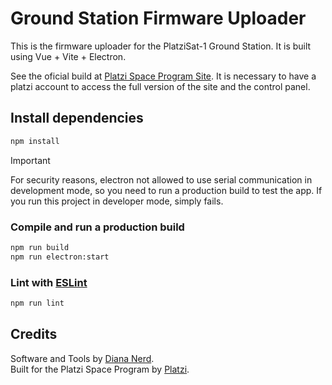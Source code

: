 # Ground Station Firmware Uploader
This is the firmware uploader for the PlatziSat-1 Ground Station.
It is built using Vue + Vite + Electron.

See the oficial build at [Platzi Space Program Site](https://platzi.com/space/). It is necessary to have a platzi account to access the full version of the site and the control panel.

## Install dependencies
```sh
npm install
```

> [!IMPORTANT]
> For security reasons, electron not allowed to use serial communication in development mode, so you need to run a production build to test the app. If you run this project in developer mode, simply fails.

### Compile and run a production build
```sh
npm run build
npm run electron:start
```

### Lint with [ESLint](https://eslint.org/)
```sh
npm run lint
```

## Credits
Software and Tools by [Diana Nerd](https://github.com/diananerd).</br>
Built for the Platzi Space Program by [Platzi](https://platzi.com/).